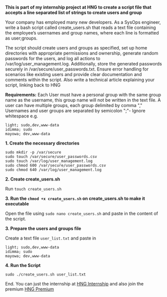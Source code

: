 
**This is part of my internship project at HNG to create a script file that accepts a line separated list of strings to create users and group**

Your company has employed many new developers. As a SysOps engineer, write a bash script called create_users.sh that reads a text file containing the employee’s usernames and group names, where each line is formatted as user;groups.

The script should create users and groups as specified, set up home directories with appropriate permissions and ownership, generate random passwords for the users, and log all actions to /var/log/user_management.log. Additionally, store the generated passwords securely in /var/secure/user_passwords.txt.
Ensure error handling for scenarios like existing users and provide clear documentation and comments within the script.
Also write a technical article explaining your script, linking back to HNG

**Requirements:**
Each User must have a personal group with the same group name as the username, this group name will not be written in the text file.
A user can have multiple groups, each group delimited by comma ","
Usernames and user groups are separated by semicolon ";"- Ignore whitespace
e.g.

```
light; sudo,dev,www-data
idimma; sudo
mayowa; dev,www-data
```

**1. Create the necessary directories**


```
sudo mkdir -p /var/secure
sudo touch /var/secure/user_passwords.csv
sudo touch /var/log/user_management.log
sudo chmod 600 /var/secure/user_passwords.csv
sudo chmod 640 /var/log/user_management.log
```
**2. Create create_users.sh**

Run ```touch create_users.sh```

**3. Run the ```chmod +x create_users.sh``` on
create_users.sh to make it executable**

Open the file using ```sudo nano create_users.sh``` and paste in the content of the script.

**3. Prepare the users and groups file**

Create a text file ```user_list.txt``` and paste in

```
light; sudo,dev,www-data
idimma; sudo
mayowa; dev,www-data

```

**4. Run the Script**

```sudo ./create_users.sh user_list.txt```

End. You can just the internship at [HNG Internship](https://hng.tech/internship) and also join the premium [HNG Premium](https://hng.tech/premium)
